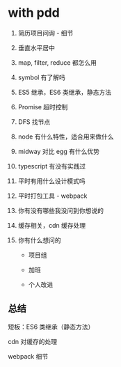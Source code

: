 # with pdd

1. 简历项目问询 - 细节

2. 垂直水平居中

3. map, filter, reduce 都怎么用

4. symbol 有了解吗

5. ES5 继承，ES6 类继承，静态方法

6. Promise 超时控制

7. DFS 找节点

8. node 有什么特性，适合用来做什么

9. midway 对比 egg 有什么优势

10. typescript 有没有实践过

11. 平时有用什么设计模式吗

12. 平时打包工具 - webpack

13. 你有没有哪些我没问到你想说的

14. 缓存相关，cdn 缓存处理

15. 你有什么想问的

    - 项目组

    - 加班

    - 个人改进

## 总结

短板：ES6 类继承（静态方法）

cdn 对缓存的处理

webpack 细节
